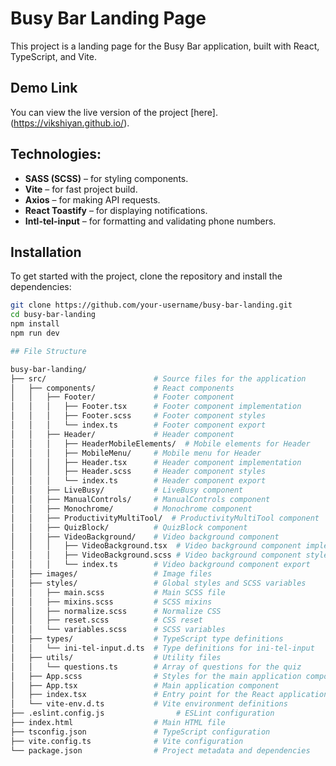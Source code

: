# Busy Bar Landing Page

This project is a landing page for the Busy Bar application, built with React, TypeScript, and Vite.

## Demo Link
You can view the live version of the project [here].(https://vikshiyan.github.io/).

## Technologies:

- **SASS (SCSS)** – for styling components.
- **Vite** – for fast project build.
- **Axios** – for making API requests.
- **React Toastify** – for displaying notifications.
- **Intl-tel-input** – for formatting and validating phone numbers.

## Installation

To get started with the project, clone the repository and install the dependencies:

```bash
git clone https://github.com/your-username/busy-bar-landing.git
cd busy-bar-landing
npm install
npm run dev

## File Structure

busy-bar-landing/
├── src/                        # Source files for the application
│   ├── components/             # React components
│   │   ├── Footer/             # Footer component
│   │   │   ├── Footer.tsx      # Footer component implementation
│   │   │   ├── Footer.scss     # Footer component styles
│   │   │   └── index.ts        # Footer component export
│   │   ├── Header/             # Header component
│   │   │   ├── HeaderMobileElements/  # Mobile elements for Header
│   │   │   ├── MobileMenu/     # Mobile menu for Header
│   │   │   ├── Header.tsx      # Header component implementation
│   │   │   ├── Header.scss     # Header component styles
│   │   │   └── index.ts        # Header component export
│   │   ├── LiveBusy/           # LiveBusy component
│   │   ├── ManualControls/     # ManualControls component
│   │   ├── Monochrome/         # Monochrome component
│   │   ├── ProductivityMultiTool/  # ProductivityMultiTool component
│   │   ├── QuizBlock/          # QuizBlock component
│   │   ├── VideoBackground/    # Video background component
│   │   │   ├── VideoBackground.tsx  # Video background component implementation
│   │   │   ├── VideoBackground.scss # Video background component styles
│   │   │   └── index.ts        # Video background component export
│   ├── images/                 # Image files
│   ├── styles/                 # Global styles and SCSS variables
│   │   ├── main.scss           # Main SCSS file
│   │   ├── mixins.scss         # SCSS mixins
│   │   ├── normalize.scss      # Normalize CSS
│   │   ├── reset.scss          # CSS reset
│   │   └── variables.scss      # SCSS variables
│   ├── types/                  # TypeScript type definitions
│   │   └── ini-tel-input.d.ts  # Type definitions for ini-tel-input
│   ├── utils/                  # Utility files
│   │   └── questions.ts        # Array of questions for the quiz
│   ├── App.scss                # Styles for the main application component
│   ├── App.tsx                 # Main application component
│   ├── index.tsx               # Entry point for the React application
│   └── vite-env.d.ts           # Vite environment definitions
├── .eslint.config.js                # ESLint configuration
├── index.html                  # Main HTML file
├── tsconfig.json               # TypeScript configuration
├── vite.config.ts              # Vite configuration
└── package.json                # Project metadata and dependencies


